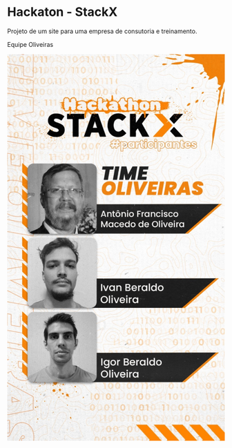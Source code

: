 # Hackaton - StackX

Projeto de um site para uma empresa de consutoria e treinamento.

Equipe Oliveiras

![Equipe Oliveiras](https://github.com/antoniofmoliveira/domuspetra-hackathon-stackx/blob/main/public/images/oliveiras.jpg)
